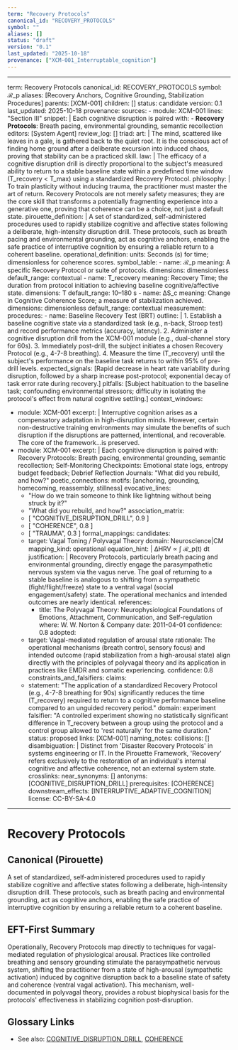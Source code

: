 ```yaml
---
term: "Recovery Protocols"
canonical_id: "RECOVERY_PROTOCOLS"
symbol: ""
aliases: []
status: "draft"
version: "0.1"
last_updated: "2025-10-18"
provenance: ["XCM-001_Interruptable_cognition"]
---
```


---
term: Recovery Protocols
canonical_id: RECOVERY_PROTOCOLS
symbol: ℛ_p
aliases: [Recovery Anchors, Cognitive Grounding, Stabilization Procedures]
parents: [XCM-001]
children: []
status: candidate
version: 0.1
last_updated: 2025-10-18
provenance:
  sources:
    - module: XCM-001
      lines: "Section III"
      snippet: |
        Each cognitive disruption is paired with:
        - **Recovery Protocols**: Breath pacing, environmental grounding, semantic recollection
  editors: [System Agent]
  review_log: []
triad:
  art: |
    The mind, scattered like leaves in a gale, is gathered back to the quiet root. It is the conscious act of finding home ground after a deliberate excursion into induced chaos, proving that stability can be a practiced skill.
  law: |
    The efficacy of a cognitive disruption drill is directly proportional to the subject's measured ability to return to a stable baseline state within a predefined time window (T_recovery < T_max) using a standardized Recovery Protocol.
  philosophy: |
    To train plasticity without inducing trauma, the practitioner must master the art of return. Recovery Protocols are not merely safety measures; they are the core skill that transforms a potentially fragmenting experience into a generative one, proving that coherence can be a choice, not just a default state.
pirouette_definition: |
  A set of standardized, self-administered procedures used to rapidly stabilize cognitive and affective states following a deliberate, high-intensity disruption drill. These protocols, such as breath pacing and environmental grounding, act as cognitive anchors, enabling the safe practice of interruptive cognition by ensuring a reliable return to a coherent baseline.
operational_definition:
  units: Seconds (s) for time; dimensionless for coherence scores.
  symbol_table:
    - name: ℛ_p
      meaning: A specific Recovery Protocol or suite of protocols.
      dimensions: dimensionless
      default_range: contextual
    - name: T_recovery
      meaning: Recovery Time; the duration from protocol initiation to achieving baseline cognitive/affective state.
      dimensions: T
      default_range: 10–180 s
    - name: ΔS_c
      meaning: Change in Cognitive Coherence Score; a measure of stabilization achieved.
      dimensions: dimensionless
      default_range: contextual
  measurement:
    procedures:
      - name: Baseline Recovery Test (BRT)
        outline: |
          1. Establish a baseline cognitive state via a standardized task (e.g., n-back, Stroop test) and record performance metrics (accuracy, latency).
          2. Administer a cognitive disruption drill from the XCM-001 module (e.g., dual-channel story for 60s).
          3. Immediately post-drill, the subject initiates a chosen Recovery Protocol (e.g., 4-7-8 breathing).
          4. Measure the time (T_recovery) until the subject's performance on the baseline task returns to within 95% of pre-drill levels.
        expected_signals: [Rapid decrease in heart rate variability during disruption, followed by a sharp increase post-protocol; exponential decay of task error rate during recovery.]
        pitfalls: [Subject habituation to the baseline task; confounding environmental stressors; difficulty in isolating the protocol's effect from natural cognitive settling.]
context_windows:
  - module: XCM-001
    excerpt: |
      Interruptive cognition arises as a compensatory adaptation in high-disruption minds. However, certain non-destructive training environments may simulate the benefits of such disruption if the disruptions are patterned, intentional, and recoverable. The core of the framework...is preserved.
  - module: XCM-001
    excerpt: |
      Each cognitive disruption is paired with: Recovery Protocols: Breath pacing, environmental grounding, semantic recollection; Self-Monitoring Checkpoints: Emotional state logs, entropy budget feedback; Debrief Reflection Journals: "What did you rebuild, and how?"
poetic_connections:
  motifs: [anchoring, grounding, homecoming, reassembly, stillness]
  evocative_lines:
    - "How do we train someone to think like lightning without being struck by it?"
    - "What did you rebuild, and how?"
  association_matrix:
    - [ "COGNITIVE_DISRUPTION_DRILL", 0.9 ]
    - [ "COHERENCE", 0.8 ]
    - [ "TRAUMA", 0.3 ]
formal_mappings:
  candidates:
    - target: Vagal Toning / Polyvagal Theory
      domain: Neuroscience|CM
      mapping_kind: operational
      equation_hint: |
        ΔHRV ∝ ∫ ℛ_p(t) dt
      justification: |
        Recovery Protocols, particularly breath pacing and environmental grounding, directly engage the parasympathetic nervous system via the vagus nerve. The goal of returning to a stable baseline is analogous to shifting from a sympathetic (fight/flight/freeze) state to a ventral vagal (social engagement/safety) state. The operational mechanics and intended outcomes are nearly identical.
      references:
        - title: The Polyvagal Theory: Neurophysiological Foundations of Emotions, Attachment, Communication, and Self-regulation
          where: W. W. Norton & Company
          date: 2011-04-01
      confidence: 0.8
  adopted:
    - target: Vagal-mediated regulation of arousal state
      rationale: The operational mechanisms (breath control, sensory focus) and intended outcome (rapid stabilization from a high-arousal state) align directly with the principles of polyvagal theory and its application in practices like EMDR and somatic experiencing.
      confidence: 0.8
constraints_and_falsifiers:
  claims:
    - statement: "The application of a standardized Recovery Protocol (e.g., 4-7-8 breathing for 90s) significantly reduces the time (T_recovery) required to return to a cognitive performance baseline compared to an unguided recovery period."
      domain: experiment
      falsifier: "A controlled experiment showing no statistically significant difference in T_recovery between a group using the protocol and a control group allowed to 'rest naturally' for the same duration."
      status: proposed
      links: [XCM-001]
naming_notes:
  collisions: []
  disambiguation: |
    Distinct from 'Disaster Recovery Protocols' in systems engineering or IT. In the Pirouette Framework, 'Recovery' refers exclusively to the restoration of an individual's internal cognitive and affective coherence, not an external system state.
crosslinks:
  near_synonyms: []
  antonyms: [COGNITIVE_DISRUPTION_DRILL]
  prerequisites: [COHERENCE]
  downstream_effects: [INTERRUPTIVE_ADAPTIVE_COGNITION]
license: CC-BY-SA-4.0
---

# Recovery Protocols

## Canonical (Pirouette)
A set of standardized, self-administered procedures used to rapidly stabilize cognitive and affective states following a deliberate, high-intensity disruption drill. These protocols, such as breath pacing and environmental grounding, act as cognitive anchors, enabling the safe practice of interruptive cognition by ensuring a reliable return to a coherent baseline.

## EFT-First Summary
Operationally, Recovery Protocols map directly to techniques for vagal-mediated regulation of physiological arousal. Practices like controlled breathing and sensory grounding stimulate the parasympathetic nervous system, shifting the practitioner from a state of high-arousal (sympathetic activation) induced by cognitive disruption back to a baseline state of safety and coherence (ventral vagal activation). This mechanism, well-documented in polyvagal theory, provides a robust biophysical basis for the protocols' effectiveness in stabilizing cognition post-disruption.

## Glossary Links
- See also: [COGNITIVE_DISRUPTION_DRILL](./cognitive_disruption_drill.md), [COHERENCE](./coherence.md)